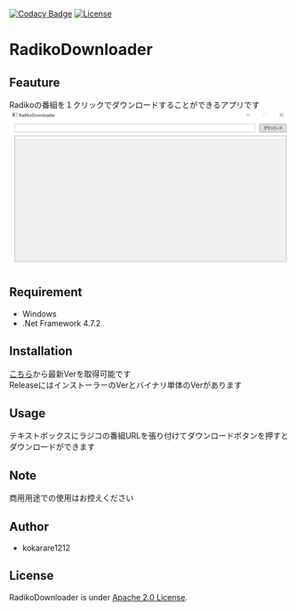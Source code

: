 [![Codacy Badge](https://app.codacy.com/project/badge/Grade/1160beb284874f03bd7a3898457c2f68)](https://www.codacy.com/manual/kokarare1212/RadikoDownloader?utm_source=github.com&amp;utm_medium=referral&amp;utm_content=kokarare1212/RadikoDownloader&amp;utm_campaign=Badge_Grade)
[![License](https://img.shields.io/badge/License-Apache%202.0-blue.svg)](https://opensource.org/licenses/Apache-2.0)  
# RadikoDownloader  
## Feauture  
Radikoの番組を１クリックでダウンロードすることができるアプリです  
![Image 1](./docs/img/1.png)
## Requirement  
* Windows  
* .Net Framework 4.7.2  
## Installation  
[こちら](https://github.com/kokarare1212/RadikoDownloader/releases/latest)から最新Verを取得可能です  
ReleaseにはインストーラーのVerとバイナリ単体のVerがあります  
## Usage  
テキストボックスにラジコの番組URLを張り付けてダウンロードボタンを押すとダウンロードができます  
## Note  
商用用途での使用はお控えください  
## Author  
* kokarare1212  
## License
RadikoDownloader is under [Apache 2.0 License](https://github.com/kokarare1212/RadikoDownloader/blob/master/LICENSE).
